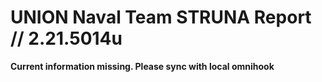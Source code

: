 # UNION Naval Team STRUNA Report // 2.21.5014u

**Current information missing. Please sync with local omnihook**